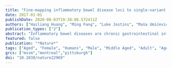 ```yaml
---
title: "Fine-mapping inflammatory bowel disease loci to single-variant resolution"
date: 2017-01-01
publishDate: 2020-08-03T19:38:06.572411Z
authors: ["Hailiang Huang", "Ming Fang", "Luke Jostins", "Maša Umićević Mirkov", "Gabrielle Boucher", "Carl A. Anderson", "Vibeke Andersen", "Isabelle Cleynen", "Adrian Cortes", "François Crins", "Mauro D'Amato", "Valérie Deffontaine", "Julia Dmitrieva", "Elisa Docampo", "Mahmoud Elansary", "Kyle Kai-How Farh", "Andre Franke", "Ann-Stephan Gori", "Philippe Goyette", "Jonas Halfvarson", "Talin Haritunians", "Jo Knight", "Ian C. Lawrance", "Charlie W. Lees", "Edouard Louis", "Rob Mariman", "Theo Meuwissen", "Myriam Mni", "Yukihide Momozawa", "Miles Parkes", "Sarah L. Spain", "Emilie Théâtre", "Gosia Trynka", "Jack Satsangi", "Suzanne van Sommeren", "Severine Vermeire", "Ramnik J. Xavier", "International Inflammatory Bowel Disease Genetics Consortium", "Rinse K. Weersma", "Richard H. Duerr", "Christopher G. Mathew", "John D. Rioux", "Dermot P. B. McGovern", "Judy H. Cho", "Michel Georges", "Mark J. Daly", "Jeffrey C. Barrett"]
publication_types: ["2"]
abstract: "Inflammatory bowel diseases are chronic gastrointestinal inflammatory disorders that affect millions of people worldwide. Genome-wide association studies have identified 200 inflammatory bowel disease-associated loci, but few have been conclusively resolved to specific functional variants. Here we report fine-mapping of 94 inflammatory bowel disease loci using high-density genotyping in 67,852 individuals. We pinpoint 18 associations to a single causal variant with greater than 95% certainty, and an additional 27 associations to a single variant with greater than 50% certainty. These 45 variants are significantly enriched for protein-coding changes (n = 13), direct disruption of transcription-factor binding sites (n = 3), and tissue-specific epigenetic marks (n = 10), with the last category showing enrichment in specific immune cells among associations stronger in Crohn's disease and in gut mucosa among associations stronger in ulcerative colitis. The results of this study suggest that high-resolution fine-mapping in large samples can convert many discoveries from genome-wide association studies into statistically convincing causal variants, providing a powerful substrate for experimental elucidation of disease mechanisms."
featured: false
publication: "*Nature*"
tags: ["Aged", "Female", "Humans", "Male", "Middle Aged", "Adult", "Aged", "80 and over", "Young Adult", "Adolescent", "Colitis", "Ulcerative", "Crohn Disease", "Genetic Predisposition to Disease", "Genome-Wide Association Study", "Genotype", "Inflammatory Bowel Diseases", "Genetic Variation", "Quantitative Trait Loci", "Transcription Factors", "Binding Sites", "Chromatin", "Epigenesis", "Genetic", "Linkage Disequilibrium", "Smad3 Protein", "Crohn Disease/genetics", "Inflammatory Bowel Diseases/*genetics", "Genetic Predisposition to Disease/*genetics", "Colitis", "Ulcerative/genetics", "Chromatin/genetics", "Epigenesis", "Genetic/genetics", "Genetic Variation/*genetics", "Linkage Disequilibrium/genetics", "Quantitative Trait Loci/*genetics", "Smad3 Protein/genetics", "Transcription Factors/metabolism"]
grcs: ["mssm","montreal","pittsburgh"]
doi: "10.1038/nature22969"
---
```


